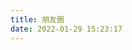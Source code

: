 ```yaml
---
title: 朋友圈
date: 2022-01-29 15:23:17
---
```


<div id="moments_container"></div>
<script src="/js/moments.js"></script>